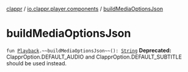 [clappr](../index.md) / [io.clappr.player.components](index.md) / [buildMediaOptionsJson](./build-media-options-json.md)

# buildMediaOptionsJson

`fun `[`Playback`](-playback/index.md)`.~~buildMediaOptionsJson~~(): `[`String`](https://kotlinlang.org/api/latest/jvm/stdlib/kotlin/-string/index.html)
**Deprecated:** ClapprOption.DEFAULT_AUDIO and ClapprOption.DEFAULT_SUBTITLE should be used instead.


